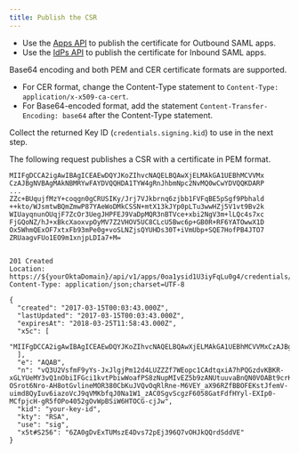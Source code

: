 ```yaml
---
title: Publish the CSR
---
```



- Use the [Apps API](/docs/reference/api/apps/#publish-csr-for-application) to publish the certificate for Outbound SAML apps.
- Use the [IdPs API](/docs/reference/api/idps/#publish-signing-csr-for-idp) to publish the certificate for Inbound SAML apps.

Base64 encoding and both PEM and CER certificate formats are supported.

- For CER format, change the Content-Type statement to `Content-Type: application/x-x509-ca-cert`.
- For Base64-encoded format, add the statement `Content-Transfer-Encoding: base64` after the Content-Type statement.

Collect the returned Key ID (`credentials.signing.kid`) to use in the next step.

The following request publishes a CSR with a certificate in PEM format.

```
MIIFgDCCA2igAwIBAgICEAEwDQYJKoZIhvcNAQELBQAwXjELMAkGA1UEBhMCVVMx
CzAJBgNVBAgMAkNBMRYwFAYDVQQHDA1TYW4gRnJhbmNpc2NvMQ0wCwYDVQQKDARP
...
ZZc+BUqujfMzY+coqgn0gCRUSIKy/Jrj7VJkbrnq6zjbb1FVFqBE5pSgf9Pbhald
++kto/WJsmtwBQmZmwP87YAeWoDMkCSSN+mtX13kJYp0pLTu3wwHZj5V1vt9Bv2k
WIUayqnunOUqjF7ZcOr3UegJHPFEJ9VaDpMQR3nBTVce+xbi2NgV3m+lLQc4s7xc
FjGQoNZ/hJ+xBkcXaoxvpOyMV7Z2VHOV5UC8CLcU5Bwc6p+GB0R+RF6YATOwwX1D
Ox5WhmQExOF7xtxFb93mPe0g+voSLNZjsQYUHDs30T+iVmUbp+SQE7HofPB4JTO7
ZRUaagvFUo1EO9m1xnjpLDIa7+M=


201 Created
Location: https://${yourOktaDomain}/api/v1/apps/0oa1ysid1U3iyFqLu0g4/credentials/keys/ElsCzR8nbPamANBFu7QPRvtLD6Q3O1KQNJ92zkfFJNw
Content-Type: application/json;charset=UTF-8

{
  "created": "2017-03-15T00:03:43.000Z",
  "lastUpdated": "2017-03-15T00:03:43.000Z",
  "expiresAt": "2018-03-25T11:58:43.000Z",
  "x5c": [
    "MIIFgDCCA2igAwIBAgICEAEwDQYJKoZIhvcNAQELBQAwXjELMAkGA1UEBhMCVVMxCzAJBgNVBAgMAkNBMRYwFAYDVQQHDA1TYW4gRnJhbmNpc2NvMQ0wCwYDVQQKDARPa3RhMQwwCgYDVQQLDANFbmcxDTALBgNVBAMMBFJvb3QwHhcNMTcwMzE1MTE...RF6YATOwwX1DOx5WhmQExOF7xtxFb93mPe0g+voSLNZjsQYUHDs30T+iVmUbp+SQE7HofPB4JTO7ZRUaagvFUo1EO9m1xnjpLDIa7+M="
  ],
  "e": "AQAB",
  "n": "vQ3U2VsfmF9yYs-JxJlgjPm12d4LUZZZf7WEopc1CAdtqxiA7hPQGzdvKBKR-xGLYUeMY3vQ1nObiIFGci1kvtPbiwWoafPS8zNupMIvEZ5b9zANUtuuvaBnQN0VOABt9crKvhMQIGj6k1Uz0bPooiwNt0Fz9jr_JsuD1-OSrot6Nro-AH8otGvlineMOR380CbKuJVQvOqRlRne-M6VEY_aX96RZfBBOFEKstJfemV-uimd8QyIuv6iazoVcJ9qVMKbfqJ0Na1W1_zAC0SgvScgzF6058GatFdfHYyl-EXIp0-MCfpjcH-gR5fOPo4052gOvWpBSiW6HTOCG-cjJw",
  "kid": "your-key-id",
  "kty": "RSA",
  "use": "sig",
  "x5t#S256": "6ZA0gDvExTUMszE4Dvs72pEj396Q7vOHJkQQrdSddVE"
}
```



<NextSectionLink/>
